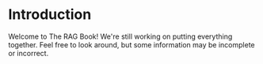# Introduction

Welcome to The RAG Book! We're still working on putting everything together.
Feel free to look around, but some information may be incomplete or incorrect.
